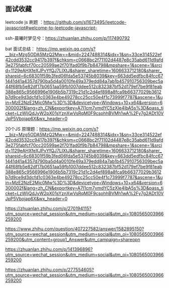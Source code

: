 ## 面试收藏

leetcode js 刷题 ：https://github.com/sl1673495/leetcode-javascript#welcome-to-leetcode-javascript-

ssh-晨曦时梦见兮：https://zhuanlan.zhihu.com/p/117490792

bat 面试总结： https://mp.weixin.qq.com/s?__biz=Mzg5ODA5MzQ2Mw==&mid=2247488314&idx=1&sn=33ce314522ef42cdd3532cc9417b397f&chksm=c0668bc2f71102d4487e8c35abd611d9afd3e275fabfcf70cc20599ae2f701fad0f9b7b84798&mpshare=1&scene=1&srcid=1129eAHXfeXJPvYfQJ7LIXtJ&sharer_sharetime=1606633712180&sharer_shareid=6c68301f59b3fed06fda5e53745b8039&key=663dd5edfbc84fcc671441d41a4357d790ba5d4a0010fe49a379edd84a7ab1b457910756309bec5a44f68fb5e82df17b0651aa59fb1007ddee512c832387bf52d179ef7be9f81eab388e865c9566996e1906b5b7319c21d1c2d4ef898a8fca9b66377029b3612b7d9ce9d3dcfd1c0363e4be49278cc25cc50e4f1c73999f7787&ascene=1&uin=MzE2NzE2Mjc0Mw%3D%3D&devicetype=Windows+10+x64&version=6300002f&lang=zh_CN&exportkey=A7I1cm7vmdYC5zXle4IbA5s%3D&pass_ticket=LzWljQdJyW2pX01sYznXwVsRqM0F9csohhBVMh1wA%2Fy7g2ADt10VJpP5Vbojap6X&wx_header=0



20个JS 原理题：https://mp.weixin.qq.com/s?__biz=Mzg5ODA5MzQ2Mw==&mid=2247488314&idx=1&sn=33ce314522ef42cdd3532cc9417b397f&chksm=c0668bc2f71102d4487e8c35abd611d9afd3e275fabfcf70cc20599ae2f701fad0f9b7b84798&mpshare=1&scene=1&srcid=1129eAHXfeXJPvYfQJ7LIXtJ&sharer_sharetime=1606633712180&sharer_shareid=6c68301f59b3fed06fda5e53745b8039&key=663dd5edfbc84fcc671441d41a4357d790ba5d4a0010fe49a379edd84a7ab1b457910756309bec5a44f68fb5e82df17b0651aa59fb1007ddee512c832387bf52d179ef7be9f81eab388e865c9566996e1906b5b7319c21d1c2d4ef898a8fca9b66377029b3612b7d9ce9d3dcfd1c0363e4be49278cc25cc50e4f1c73999f7787&ascene=1&uin=MzE2NzE2Mjc0Mw%3D%3D&devicetype=Windows+10+x64&version=6300002f&lang=zh_CN&exportkey=A7I1cm7vmdYC5zXle4IbA5s%3D&pass_ticket=LzWljQdJyW2pX01sYznXwVsRqM0F9csohhBVMh1wA%2Fy7g2ADt10VJpP5Vbojap6X&wx_header=0





https://zhuanlan.zhihu.com/p/270194115?utm_source=wechat_session&utm_medium=social&utm_oi=1080565003966259200



https://www.zhihu.com/question/407227582/answer/1582895150?utm_source=wechat_session&utm_medium=social&utm_oi=1080565003966259200&utm_content=group1_Answer&utm_campaign=shareopn





https://zhuanlan.zhihu.com/p/141396896?utm_source=wechat_session&utm_medium=social&utm_oi=1080565003966259200





https://zhuanlan.zhihu.com/p/277554605?utm_source=wechat_session&utm_medium=social&utm_oi=1080565003966259200

